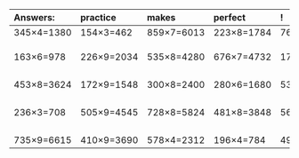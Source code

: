 | Answers: | practice | makes | perfect | ! |
| :--- | :--- | :--- | :--- | :--- |
| 345×4=1380 | 154×3=462 | 859×7=6013 | 223×8=1784 | 760×2=1520 | 
|   |   |   |   |   | 
|   |   |   |   |   | 
|   |   |   |   |   | 
| 163×6=978 | 226×9=2034 | 535×8=4280 | 676×7=4732 | 174×2=348 | 
|   |   |   |   |   | 
|   |   |   |   |   | 
|   |   |   |   |   | 
|   |   |   |   |   | 
| 453×8=3624 | 172×9=1548 | 300×8=2400 | 280×6=1680 | 536×7=3752 | 
|   |   |   |   |   | 
|   |   |   |   |   | 
|   |   |   |   |   | 
|   |   |   |   |   | 
| 236×3=708 | 505×9=4545 | 728×8=5824 | 481×8=3848 | 564×4=2256 | 
|   |   |   |   |   | 
|   |   |   |   |   | 
|   |   |   |   |   | 
|   |   |   |   |   | 
| 735×9=6615 | 410×9=3690 | 578×4=2312 | 196×4=784 | 494×8=3952 | 
